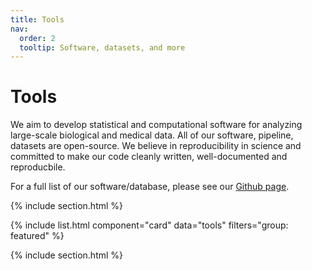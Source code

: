 ```yaml
---
title: Tools
nav:
  order: 2
  tooltip: Software, datasets, and more
---
```


# <i class="fas fa-tools"></i>Tools
We aim to develop statistical and computational software for analyzing large-scale biological and medical data. All of our software, pipeline, datasets are open-source. We believe in reproducibility in science and committed to make our code cleanly written, well-documented and reproducbile. 

For a full list of our software/database, please see our [Github page](https://github.com/yang-luo-lab).

<!-- {% include search-info.html %} -->

{% include section.html %}

<!-- ## Featured -->
{% include list.html component="card" data="tools" filters="group: featured" %}

{% include section.html %}

<!-- ## More

{% include list.html component="card" data="tools" filters="group: more" style="small" %} -->
